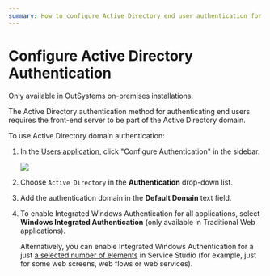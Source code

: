 ```yaml
---
summary: How to configure Active Directory end user authentication for your applications.
---
```


# Configure Active Directory Authentication

<div class="info" markdown="1">

Only available in OutSystems on-premises installations.

</div>

The Active Directory authentication method for authenticating end users requires the front-end server to be part of the Active Directory domain.

To use Active Directory domain authentication:

1. In the [Users application](<../accessing-users.md>), click "Configure Authentication" in the sidebar.

    ![](<images/users-auth-active-directory.png>)

1. Choose `Active Directory` in the **Authentication** drop-down list.

1. Add the authentication domain in the **Default Domain** text field.

1. To enable Integrated Windows Authentication for all applications, select **Windows Integrated Authentication** (only available in Traditional Web applications).

    Alternatively, you can enable Integrated Windows Authentication for a just [a selected number of elements](integrated-authentication.md) in Service Studio (for example, just for some web screens, web flows or web services).
